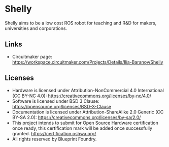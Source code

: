 # Shelly
Shelly aims to be a low cost ROS robot for teaching and R&amp;D for makers, universities and corporations.

## Links
* Circuitmaker page: https://workspace.circuitmaker.com/Projects/Details/Ilia-Baranov/Shelly

## Licenses
* Hardware is licensed under Attribution-NonCommercial 4.0 International (CC BY-NC 4.0): https://creativecommons.org/licenses/by-nc/4.0/
* Software is licensed under BSD 3 Clause: https://opensource.org/licenses/BSD-3-Clause
* Documentation is licensed under Attribution-ShareAlike 2.0 Generic (CC BY-SA 2.0): https://creativecommons.org/licenses/by-sa/2.0/
* This project intends to submit for Open Source Hardware certification once ready, this certification mark will be added once successfully granted. https://certification.oshwa.org/
* All rights reserved by Blueprint Foundry. 
